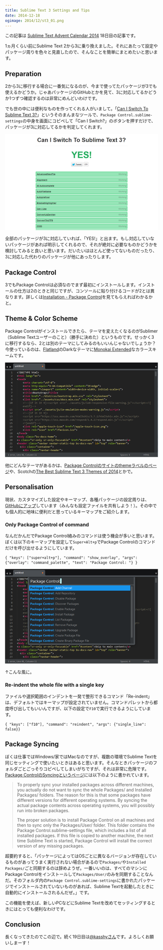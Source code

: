 ```yaml
---
title: Sublime Text 3 Settings and Tips
date: 2014-12-18
ogimage: 2014/12/st3_01.png
---
```


この記事は [Sublime Text Advent Calendar 2014](http://www.adventar.org/calendars/407) 18日目の記事です。

1ヵ月くらい前にSublime Text 2から3に乗り換えました。それにあたって設定やパッケージ周りを色々と見直したので、そんなことを簡単にまとめたいと思います。

## Preparation

2から3に移行する場合に一番気になるのが、今まで使ってたパッケージが3でも使えるかどうか。じゃあパッケージのGitHubとかを見て、3に対応してるかどうか1つずつ確認するのは非常にめんどいわけです。

でも世の中には便利なものを作ってくれる人がいまして。「[Can I Switch To Sublime Text 3?](http://www.caniswitchtosublimetext3.com/)」というそのまんまなツールで、``Package Control.sublime-settings``の中身を画面にコピペして「Can I Switch?」のボタンを押すだけで、パッケージが3に対応してるかを判定してくれます。

![Can I Switch To Sublime Text 3?の判定結果](/img/2014/12/st3_01.png)

全部のパッケージが3に対応していれば、「YES!」と出ます。もし対応していないパッケージがあれば明示してくれるので、それが絶対に必要なものかどうかを検討してみると良いと思います。だいたいはほとんど使ってないものだったり、3に対応した代わりのパッケージが他にあったりします。

## Package Control

3でもPackage Controlは必須なのでまず最初にインストールします。インストールの仕方は2のときと同じですが、コンソールに貼り付けるコードが2とは異なります。詳しくは[Installation - Package Control](https://sublime.wbond.net/installation#Simple)を見てもらえればわかるかと。

## Theme & Color Scheme

Package Controlがインストールできたら、テーマを変えたくなるのがSublimer（Sublime Textユーザーのこと）（勝手に決めた）というものです。せっかく3に移行するなら、2とは別のテーマにしてみるのもいいんじゃないでしょうか？今使っているのは、[Flatland](https://github.com/thinkpixellab/flatland)のDarkなテーマに[Monokai Extended](https://github.com/jonschlinkert/sublime-monokai-extended)なカラースキームです。

![Sublime Text 3でHTMLを表示した画面](/img/2014/12/st3_02.png)

他にどんなテーマがあるかは、[Package Controlのサイトのthemeラベルのページ](https://sublime.wbond.net/browse/labels/theme)や、Scotchの[The Best Sublime Text 3 Themes of 2014](http://scotch.io/bar-talk/the-best-sublime-text-3-themes-of-2014)とかで。

## Personalisation

現状、カスタマイズした設定やキーマップ、各種パッケージの設定周りは、[GitHubにアップ](https://github.com/konitter/sublime-settings)しています（みんなも設定ファイルを共有しよう！）。その中でも個人的に地味に便利だと思っているキーマップをご紹介します。

### Only Package Control of command

なんだかんだでPackage Control絡みのコマンドは使う機会が多いと思います。ぼくは以下のキーマップを設定して``Super+Alt+p``でPackage Controlのコマンドだけを呼び出せるようにしています。

```
{ "keys": ["super+alt+p"], "command": "show_overlay", "args": {"overlay": "command_palette", "text": "Package Control: "} }
```

![Sublime Text 3でHTMLを表示した画面](/img/2014/12/st3_03.png)

↑こんな風に。

### Re-indent the whole file with a single key

ファイルや選択範囲のインデントを一発で整形できるコマンド「Re-indent」は、デフォルトではキーマップが設定されていません。コマンドパレットから都度呼び出してもいいんですが、以下の設定で``F10``で実行できるようにしています。

```
{ "keys": ["f10"], "command": "reindent", "args": {"single_line": false}}
```

## Package Syncing

ぼくは仕事ではWindows/家ではMacなのですが、複数の環境でSublime Textを同じセッティングで使いたいときはあると思います。そんなときパッケージのフォルダごとごっそりコピペしてしまいがちですが、それは非常に危険です。[Package ControlのSyncingというページ](https://sublime.wbond.net/docs/syncing)には以下のように書かれています。

> To properly sync your installed packages across different machines, you actually do not want to sync the whole Packages/ and Installed Packages/ folders. The reason for this is that some packages have different versions for different operating systems. By syncing the actual package contents across operating systems, you will possibly run into broken packages.
>
> The proper solution is to install Package Control on all machines and then to sync only the Packages/User/ folder. This folder contains the Package Control.sublime-settings file, which includes a list of all installed packages. If this file is copied to another machine, the next time Sublime Text is started, Package Control will install the correct version of any missing packages.

超要約すると、「パッケージによってはOSごとに異なるバージョンが存在しているものがあってうまく実行されない場合があるので``Packages/``や``Installed Packages/``ごと同期するのは辞めようぜ。一番いいのは、すべてのマシンにPackage Controlをインストールして``Packages/User/``のみを同期することなんだ。そのフォルダ内の``Package Control.sublime-settings``に書かれたパッケージでインストールされていないものがあれば、Sublime Textを起動したときに自動的にインストールされるんだぜ。」です。

この機能を使えば、新しいPCなどにSublime Textを改めてセッティングするときにはとっても便利なわけです。

## Conclusion

長くなってきたのでこの辺で。続く19日目は[@kasshyさん](https://twitter.com/kasshy)です。よろしくお願いしまーす！

